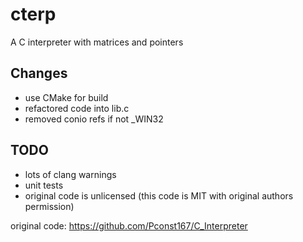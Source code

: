 # cterp
A C interpreter with matrices and pointers

Changes
-------

* use CMake for build
* refactored code into lib.c
* removed conio refs if not _WIN32

TODO
----

* lots of clang warnings
* unit tests
* original code is unlicensed (this code is MIT with original authors permission)

original code: https://github.com/Pconst167/C_Interpreter